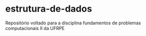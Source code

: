 # estrutura-de-dados
Repositório voltado para a disciplina fundamentos de problemas computacionais II da UFRPE
